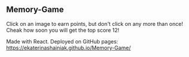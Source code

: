 ## Memory-Game

Click on an image to earn points, but don't click on any more than once! Cheak how soon you will get the top score 12!

Made with React. 
Deployed on GitHub pages: https://ekaterinashainiak.github.io/Memory-Game/